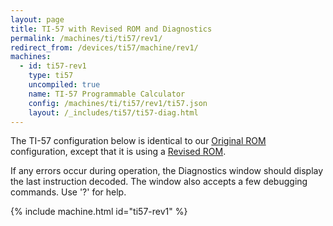 ```yaml
---
layout: page
title: TI-57 with Revised ROM and Diagnostics
permalink: /machines/ti/ti57/rev1/
redirect_from: /devices/ti57/machine/rev1/
machines:
  - id: ti57-rev1
    type: ti57
    uncompiled: true
    name: TI-57 Programmable Calculator
    config: /machines/ti/ti57/rev1/ti57.json
    layout: /_includes/ti57/ti57-diag.html
---
```


The TI-57 configuration below is identical to our [Original ROM](../rev0/) configuration, except that
it is using a [Revised ROM](/machines/ti/ti57/rom/#revised-rom).

If any errors occur during operation, the Diagnostics window should display the last instruction decoded.
The window also accepts a few debugging commands.  Use '?' for help.

{% include machine.html id="ti57-rev1" %}

